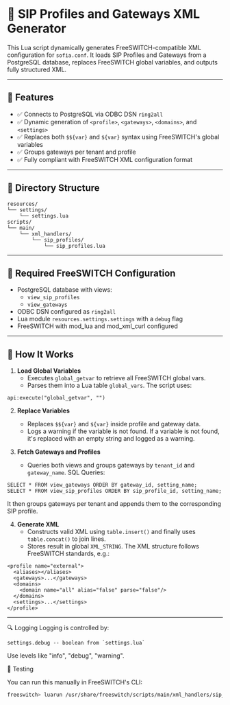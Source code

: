 # 📄 SIP Profiles and Gateways XML Generator

This Lua script dynamically generates FreeSWITCH-compatible XML configuration for `sofia.conf`. It loads SIP Profiles and Gateways from a PostgreSQL database, replaces FreeSWITCH global variables, and outputs fully structured XML.

---

## 🧩 Features

- ✅ Connects to PostgreSQL via ODBC DSN `ring2all`
- ✅ Dynamic generation of `<profile>`, `<gateways>`, `<domains>`, and `<settings>`
- ✅ Replaces both `$${var}` and `${var}` syntax using FreeSWITCH's global variables
- ✅ Groups gateways per tenant and profile
- ✅ Fully compliant with FreeSWITCH XML configuration format

---

## 📁 Directory Structure
``` console
resources/
└── settings/
    └── settings.lua
scripts/
└── main/
    └── xml_handlers/
        └── sip_profiles/
            └── sip_profiles.lua
```
---

## 🔌 Required FreeSWITCH Configuration

- PostgreSQL database with views:
  - `view_sip_profiles`
  - `view_gateways`
- ODBC DSN configured as `ring2all`
- Lua module `resources.settings.settings` with a `debug` flag
- FreeSWITCH with mod_lua and mod_xml_curl configured

---

## 🧠 How It Works

1. **Load Global Variables**
   - Executes `global_getvar` to retrieve all FreeSWITCH global vars.
   - Parses them into a Lua table `global_vars`.
The script uses:
``` console
api:execute("global_getvar", "")
```

2. **Replace Variables**
   - Replaces `$${var}` and `${var}` inside profile and gateway data.
   - Logs a warning if the variable is not found.
If a variable is not found, it's replaced with an empty string and logged as a warning.

3. **Fetch Gateways and Profiles**
   - Queries both views and groups gateways by `tenant_id` and `gateway_name`.
SQL Queries:
``` console
SELECT * FROM view_gateways ORDER BY gateway_id, setting_name;
SELECT * FROM view_sip_profiles ORDER BY sip_profile_id, setting_name;
```
It then groups gateways per tenant and appends them to the corresponding SIP profile.

4. **Generate XML**
   - Constructs valid XML using `table.insert()` and finally uses `table.concat()` to join lines.
   - Stores result in global `XML_STRING`.
The XML structure follows FreeSWITCH standards, e.g.:
``` console
<profile name="external">
  <aliases></aliases>
  <gateways>...</gateways>
  <domains>
    <domain name="all" alias="false" parse="false"/>
  </domains>
  <settings>...</settings>
</profile>
```
---

🔍 Logging
Logging is controlled by:
``` console
settings.debug -- boolean from `settings.lua`
```
Use levels like "info", "debug", "warning".

🧪 Testing

You can run this manually in FreeSWITCH's CLI:

```bash
freeswitch> luarun /usr/share/freeswitch/scripts/main/xml_handlers/sip_profiles/sip_profiles.lua

